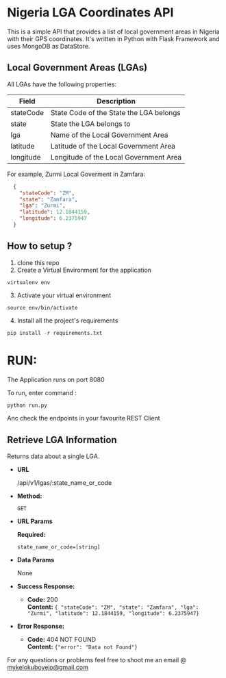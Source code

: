 Nigeria LGA Coordinates API
===================

This is a simple API that provides a list of local government areas in Nigeria with their GPS coordinates.
It's written in Python with Flask Framework and uses MongoDB as DataStore.


## Local Government Areas (LGAs)

All LGAs have the following properties:

Field     | Description
----------|------------
stateCode | State Code of the State the LGA belongs
state     | State the LGA belongs to
lga       | Name of the Local Government Area
latitude  | Latitude of the Local Government Area
longitude | Longitude of the Local Government Area

For example, Zurmi Local Goverment in Zamfara: 

```json
  {
    "stateCode": "ZM",
    "state": "Zamfara",
    "lga": "Zurmi",
    "latitude": 12.1844159,
    "longitude": 6.2375947
  }

```

## How to setup ?
1. clone this repo
2. Create a Virtual Environment for the application 
```shell
virtualenv env
```
3. Activate your virtual environment 
```shell
source env/bin/activate
```
4. Install all the project's requirements

```python
pip install -r requirements.txt
```



RUN:
===
The Application runs on port 8080

To run, enter command :

```python
python run.py
```

Anc check the endpoints in your favourite REST Client


**Retrieve LGA Information**
----
  Returns data about a single LGA.

* **URL**

  /api/v1/lgas/:state_name_or_code

* **Method:**

  `GET`

*  **URL Params**

   **Required:**

   `state_name_or_code=[string]`

* **Data Params**

  None

* **Success Response:**

  * **Code:** 200 <br />
    **Content:** `{ "stateCode": "ZM", "state": "Zamfara", "lga": "Zurmi", "latitude": 12.1844159, "longitude": 6.2375947}`

* **Error Response:**

  * **Code:** 404 NOT FOUND <br />
    **Content:** `{"error": "Data not Found"}`




For any questions or problems feel free to shoot me an email @ mykelokuboyejo@gmail.com




